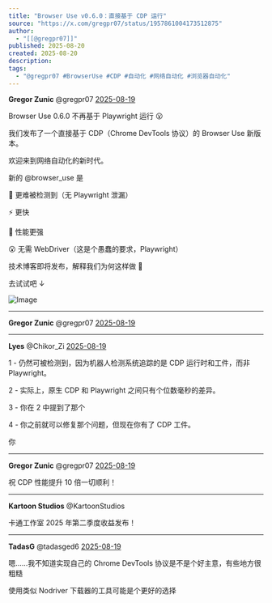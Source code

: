 ```yaml
---
title: "Browser Use v0.6.0：直接基于 CDP 运行"
source: "https://x.com/gregpr07/status/1957861004173512875"
author:
  - "[[@gregpr07]]"
published: 2025-08-20
created: 2025-08-20
description:
tags:
  - "@gregpr07 #BrowserUse #CDP #自动化 #网络自动化 #浏览器自动化"
---
```

**Gregor Zunic** @gregpr07 [2025-08-19](https://x.com/gregpr07/status/1957861004173512875)

  
Browser Use 0.6.0 不再基于 Playwright 运行 😮

我们发布了一个直接基于 CDP（Chrome DevTools 协议）的 Browser Use 新版本。

欢迎来到网络自动化的新时代。

新的 @browser\_use 是

🥷 更难被检测到（无 Playwright 泄漏）

⚡ 更快

🎯 性能更强

😮 无需 WebDriver（这是个愚蠢的要求，Playwright）

技术博客即将发布，解释我们为何这样做 👀

去试试吧 ↓

![Image](https://pbs.twimg.com/media/Gyu0xF0acAIE-ro?format=jpg&name=large)

---

**Gregor Zunic** @gregpr07 [2025-08-19](https://x.com/gregpr07/status/1957861006606016565)

---

**Lyes** @Chikor\_Zi [2025-08-19](https://x.com/Chikor_Zi/status/1957941293977391422)

  
1 - 仍然可被检测到，因为机器人检测系统追踪的是 CDP 运行时和工件，而非 Playwright。

2 - 实际上，原生 CDP 和 Playwright 之间只有个位数毫秒的差异。

3 - 你在 2 中提到了那个

4 - 你之前就可以修复那个问题，但现在你有了 CDP 工件。

你

---

**Gregor Zunic** @gregpr07 [2025-08-19](https://x.com/gregpr07/status/1957943802708258997)

  
祝 CDP 性能提升 10 倍一切顺利！

---

**Kartoon Studios** @KartoonStudios

  
卡通工作室 2025 年第二季度收益发布！

---

**TadasG** @tadasged6 [2025-08-19](https://x.com/tadasged6/status/1957862119472332983)

  
嗯……我不知道实现自己的 Chrome DevTools 协议是不是个好主意，有些地方很粗糙

使用类似 Nodriver 下载器的工具可能是个更好的选择
